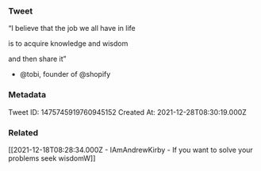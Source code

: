 ### Tweet
“I believe that the job we all have in life

is to acquire knowledge and wisdom 

and then share it”

- @tobi, founder of @shopify

### Metadata
Tweet ID: 1475745919760945152
Created At: 2021-12-28T08:30:19.000Z

### Related
[[2021-12-18T08:28:34.000Z - IAmAndrewKirby - If you want to solve your problems seek wisdomW]]

